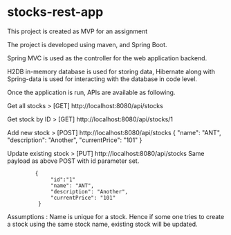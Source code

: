 # stocks-rest-app
This project is created as MVP for an assignment

The project is developed using maven, and Spring Boot. 

Spring MVC is used as the controller for the web application backend. 

H2DB in-memory database is used for storing data, Hibernate along with Spring-data is used for 
interacting with the database in code level. 

Once the application is run, APIs are available as following. 

  Get all stocks    > [GET] http://localhost:8080/api/stocks
  
  Get stock by ID   > [GET] http://localhost:8080/api/stocks/1
      
  Add new stock     > [POST] http://localhost:8080/api/stocks
              {
                  "name": "ANT",
                  "description": "Another",
                  "currentPrice": "101"
              }

  Update existing stock > [PUT] http://localhost:8080/api/stocks
             Same payload as above POST with id parameter set.
             
             {
                  "id":"1"
                  "name": "ANT",
                  "description": "Another",
                  "currentPrice": "101"
              }
              
  Assumptions : 
        Name is unique for a stock. Hence if some one tries to create a stock using the same stock name, 
        existing stock will be updated. 
